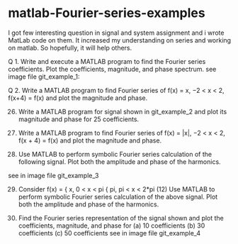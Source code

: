 # matlab-Fourier-series-examples
I got few interesting question in signal and system assignment and i wrote MatLab code on them. It increased my 
understanding on series and working on matlab. So hopefully, it will help others.

Q 1. Write and execute a MATLAB program to find the Fourier series coefficients. Plot the coefficients,
magnitude, and phase spectrum.
see image file git_example_1:


Q 2. Write a MATLAB program to find Fourier series of f(x) = x, −2 < x < 2, f(x+4) = f(x)
and plot the magnitude and phase.


26. Write a MATLAB program for signal shown in git_example_2 and plot its magnitude and phase
for 25 coefficients.


27. Write a MATLAB program to find Fourier series of f(x) = |x|, −2 < x < 2, f(x + 4) =
f(x) and plot the magnitude and phase.


28. Use MATLAB to perform symbolic Fourier series calculation of the following signal. Plot
both the amplitude and phase of the harmonics.

see in image file git_example_3


29. Consider
f(x) =   {  x,      0 < x < pi
         { pi,     pi < x < 2*pi
(12)
Use MATLAB to perform symbolic Fourier series calculation of the above signal. Plot both the
amplitude and phase of the harmonics.


30. Find the Fourier series representation of the signal shown and plot the coefficients, magnitude,
and phase for
(a) 10 coefficients (b) 30 coefficients (c) 50 coefficients
see in image file git_example_4
